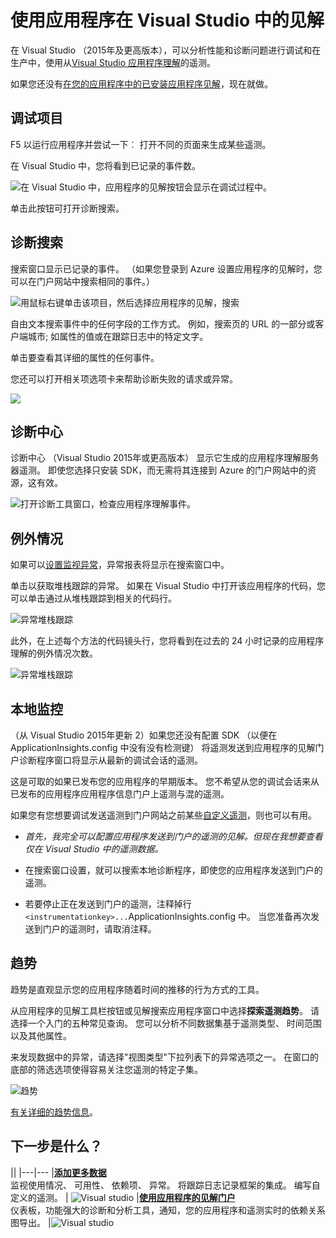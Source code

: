 <properties 
    pageTitle="使用 Visual Studio 应用程序深入" 
    description="性能分析和诊断过程中调试并投入生产。" 
    services="application-insights" 
    documentationCenter=".net"
    authors="alancameronwills" 
    manager="douge"/>

<tags 
    ms.service="application-insights" 
    ms.workload="tbd" 
    ms.tgt_pltfrm="ibiza" 
    ms.devlang="na" 
    ms.topic="get-started-article" 
    ms.date="06/21/2016" 
    ms.author="awills"/>


# <a name="working-with-application-insights-in-visual-studio"></a>使用应用程序在 Visual Studio 中的见解

在 Visual Studio （2015年及更高版本），可以分析性能和诊断问题进行调试和在生产中，使用从[Visual Studio 应用程序理解](app-insights-overview.md)的遥测。

如果您还没有[在您的应用程序中的已安装应用程序见解](app-insights-asp-net.md)，现在就做。

## <a name="run"></a>调试项目

F5 以运行应用程序并尝试一下︰ 打开不同的页面来生成某些遥测。

在 Visual Studio 中，您将看到已记录的事件数。

![在 Visual Studio 中，应用程序的见解按钮会显示在调试过程中。](./media/app-insights-visual-studio/appinsights-09eventcount.png)

单击此按钮可打开诊断搜索。 



## <a name="diagnostic-search"></a>诊断搜索

搜索窗口显示已记录的事件。 （如果您登录到 Azure 设置应用程序的见解时，您可以在门户网站中搜索相同的事件。）

![用鼠标右键单击该项目，然后选择应用程序的见解，搜索](./media/app-insights-visual-studio/34.png)

自由文本搜索事件中的任何字段的工作方式。 例如，搜索页的 URL 的一部分或客户端城市; 如属性的值或在跟踪日志中的特定文字。

单击要查看其详细的属性的任何事件。

您还可以打开相关项选项卡来帮助诊断失败的请求或异常。


![](./media/app-insights-visual-studio/41.png)



## <a name="diagnostics-hub"></a>诊断中心

诊断中心 （Visual Studio 2015年或更高版本） 显示它生成的应用程序理解服务器遥测。 即使您选择只安装 SDK，而无需将其连接到 Azure 的门户网站中的资源，这有效。

![打开诊断工具窗口，检查应用程序理解事件。](./media/app-insights-visual-studio/31.png)


## <a name="exceptions"></a>例外情况

如果可以[设置监视异常](app-insights-asp-net-exceptions.md)，异常报表将显示在搜索窗口中。 

单击以获取堆栈跟踪的异常。 如果在 Visual Studio 中打开该应用程序的代码，您可以单击通过从堆栈跟踪到相关的代码行。


![异常堆栈跟踪](./media/app-insights-visual-studio/17.png)

此外，在上述每个方法的代码镜头行，您将看到在过去的 24 小时记录的应用程序理解的例外情况次数。

![异常堆栈跟踪](./media/app-insights-visual-studio/21.png)


## <a name="local-monitoring"></a>本地监控



（从 Visual Studio 2015年更新 2）如果您还没有配置 SDK （以便在 ApplicationInsights.config 中没有没有检测键） 将遥测发送到应用程序的见解门户诊断程序窗口将显示从最新的调试会话的遥测。 

这是可取的如果已发布您的应用程序的早期版本。 您不希望从您的调试会话来从已发布的应用程序应用程序信息门户上遥测与混的遥测。

如果您有您想要调试发送遥测到门户网站之前某些[自定义遥测](app-insights-api-custom-events-metrics.md)，则也可以有用。


* *首先，我完全可以配置应用程序发送到门户的遥测的见解。但现在我想要查看仅在 Visual Studio 中的遥测数据。*

 * 在搜索窗口设置，就可以搜索本地诊断程序，即使您的应用程序发送到门户的遥测。
 * 若要停止正在发送到门户的遥测，注释掉行`<instrumentationkey>...`ApplicationInsights.config 中。 当您准备再次发送到门户的遥测时，请取消注释。

## <a name="trends"></a>趋势

趋势是直观显示您的应用程序随着时间的推移的行为方式的工具。 

从应用程序的见解工具栏按钮或见解搜索应用程序窗口中选择**探索遥测趋势**。 请选择一个入门的五种常见查询。 您可以分析不同数据集基于遥测类型、 时间范围以及其他属性。 

来发现数据中的异常，请选择"视图类型"下拉列表下的异常选项之一。 在窗口的底部的筛选选项使得容易关注您遥测的特定子集。

![趋势](./media/app-insights-visual-studio/51.png)

[有关详细的趋势信息](app-insights-visual-studio-trends.md)。

## <a name="whats-next"></a>下一步是什么？

||
|---|---
|**[添加更多数据](app-insights-asp-net-more.md)**<br/>监视使用情况、 可用性、 依赖项、 异常。 将跟踪日志记录框架的集成。 编写自定义的遥测。 | ![Visual studio](./media/app-insights-visual-studio/64.png)
|**[使用应用程序的见解门户](app-insights-dashboards.md)**<br/>仪表板，功能强大的诊断和分析工具，通知，您的应用程序和遥测实时的依赖关系图导出。 |![Visual studio](./media/app-insights-visual-studio/62.png)


 
